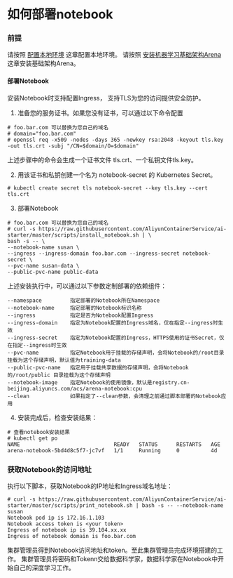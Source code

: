 # 如何部署notebook

### 前提
请按照 [配置本地环境](../setup/SETUP_LOCAL.md) 这章配置本地环境。
请按照 [安装机器学习基础架构Arena](../setup/INSTALL_ARENA.md) 这章安装基础架构Arena。


#### 部署Notebook
安装Notebook时支持配置Ingress， 支持TLS为您的访问提供安全防护。
1. 准备您的服务证书。如果您没有证书，可以通过以下命令配置
```
# foo.bar.com 可以替换为您自己的域名
# domain="foo.bar.com"
# openssl req -x509 -nodes -days 365 -newkey rsa:2048 -keyout tls.key -out tls.crt -subj "/CN=$domain/O=$domain"
```

上述步骤中的命令会生成一个证书文件 tls.crt、一个私钥文件tls.key。

2. 用该证书和私钥创建一个名为 notebook-secret 的 Kubernetes Secret。
```
# kubectl create secret tls notebook-secret --key tls.key --cert tls.crt
```

3. 部署Notebook
```
# foo.bar.com 可以替换为您自己的域名
# curl -s https://raw.githubusercontent.com/AliyunContainerService/ai-starter/master/scripts/install_notebook.sh | \
bash -s -- \
--notebook-name susan \
--ingress --ingress-domain foo.bar.com --ingress-secret notebook-secret \
--pvc-name susan-data \
--public-pvc-name public-data
```

上述安装执行中，可以通过以下参数定制部署的依赖组件：

```
--namespace         指定部署的Notebook所在Namespace
--notebook-name     指定部署的Notebook标识名称
--ingress           指定是否为Notebook配置Ingress
--ingress-domain    指定为Notebook配置的Ingress域名，仅在指定--ingress时生效
--ingress-secret    指定为Notebook配置的Ingress，HTTPS使用的证书Secret，仅在指定--ingress时生效
--pvc-name          指定Notebook用于挂载的存储声明，会将Notebook的/root目录挂载为这个存储声明，默认值为training-data
--public-pvc-name   指定用于挂载共享数据的存储声明，会将Notebook的/root/public 目录挂载为这个存储声明
--notebook-image    指定Notebook的使用镜像，默认是registry.cn-beijing.aliyuncs.com/acs/arena-notebook:cpu
--clean             如果指定了--clean参数，会清理之前通过脚本部署的Notebook应用
```

4. 安装完成后，检查安装结果：

```
# 查看notebook安装结果
# kubectl get po
NAME                              READY   STATUS      RESTARTS   AGE
arena-notebook-5bd4d8c5f7-jc7vf   1/1     Running     0          4d
```

### 获取Notebook的访问地址
执行以下脚本，获取Notebook的IP地址和Ingress域名地址：

```
# curl -s https://raw.githubusercontent.com/AliyunContainerService/ai-starter/master/scripts/print_notebook.sh | bash -s -- --notebook-name susan
Notebook pod ip is 172.16.1.103
Notebook access token is <your token>
Ingress of notebook ip is 39.104.xx.xx
Ingress of notebook domain is foo.bar.com
```

集群管理员得到Notebook访问地址和token。至此集群管理员完成环境搭建的工作。 
集群管理员将密码和Tokenn交给数据科学家，数据科学家在Notebook中开始自己的深度学习工作。